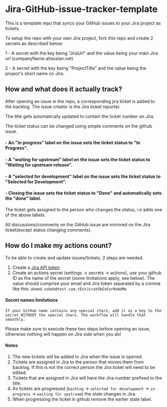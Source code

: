 # Jira-GitHub-issue-tracker-template 

This is a template repo that syncs your GitHub issues to your Jira project as tickets.

To setup the repo with your own Jira project, fork this repo and create 2 secrets as described below:

1 - A secret with the key being "JiraUrl" and the value being your main Jira url (companyName.atlassian.net)

2 - A secret with the key being "ProjectTitle" and the value being the project's short name on Jira.

## How and what does it actually track?

After opening an issue in the repo, a corresponding jira ticket is added to the backlog. The issue
creator is the Jira ticket reporter.

The title gets automatically updated to contain the ticket number on Jira.

The ticket status can be changed using simple comments on the github issue.

#### - An "in progress" label on the issue sets the ticket status to "In Progress".
#### - A "waiting for upstream" label on the issue sets the ticket status to "Waiting for upstream release".
#### - A "selected for development" label on the issue sets the ticket status to "Selected for Development".
#### - Closing the issue sets the ticket status to "Done" and automatically sets the "done" label.

The ticket gets assigned to the person who changes the status, i.e adds one of the above labels.

All discussions/comments on the GitHub issue are mirrored on the Jira ticket(except status changing comments).

## How do I make my actions count?

To be able to create and update issues/tickets, 2 steps are needed.

1. Create a [Jira API token](https://support.atlassian.com/atlassian-account/docs/manage-api-tokens-for-your-atlassian-account/)
2. Create an actions secret (settings -> secrets -> actions), use your github ID as the name of the secret (some limitations apply, see below).  The value should comprise your email and Jira token separated by a comma like this: `ahmed.sobeh@test.com,tEstJiratOkEnForReAdMe`

#### Secret names limitations

```
If your GitHub name contains any special chars, add it as a key to the secret WITHOUT the special chars. The workflow will handle that smoothly.
```

Please make sure to execute these two steps before opening an issue, otherwise nothing will happen on Jira side when you do!

#### Notes

1. The new tickets will be added to Jira when the issue is opened.
2. Tickets are assigned in Jira to the person that moves them from backlog.  If this is not the correct person the Jira ticket will need to be edited.
3. Tickets that are assigned in Jira will have the Jira number prefixed to the title.
4. As tickets are progressed (`backlog` -> `selected for development` -> `in progress` -> `waiting for upstream`) the state changes in Jira.
5. When progressing the ticket in github remove the earlier state label.
